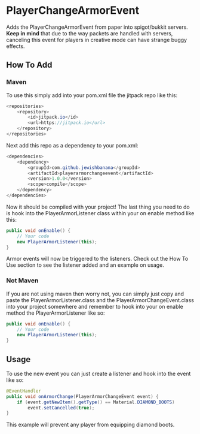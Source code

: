
# PlayerChangeArmorEvent
Adds the PlayerChangeArmorEvent from paper into spigot/bukkit servers. **Keep in mind** that due to the way packets are handled with servers, canceling this event for players in creative mode can have strange buggy effects.



## How To Add

### Maven
To use this simply add into your pom.xml file the jitpack repo like this:
```java
<repositories>
	<repository>
	    <id>jitpack.io</id>
	    <url>https://jitpack.io</url>
	</repository>
</repositories>
```
Next add this repo as a dependency to your pom.xml:
```java
<dependencies>
	<dependency>
		<groupId>com.github.jewishbanana</groupId>
		<artifactId>playerarmorchangeevent</artifactId>
		<version>1.0.0</version>
		<scope>compile</scope>
	</dependency>
</dependencies>
```
Now it should be compiled with your project! The last thing you need to do is hook into the PlayerArmorListener class within your on enable method like this:
```java
public void onEnable() {
    // Your code
    new PlayerArmorListener(this);
}
```
Armor events will now be triggered to the listeners. Check out the How To Use section to see the listener added and an example on usage.

### Not Maven
If you are not using maven then worry not, you can simply just copy and paste the PlayerArmorListener.class and the PlayerArmorChangeEvent.class into your project somewhere and remember to hook into your on enable method the PlayerArmorListener like so:
```java
public void onEnable() {
    // Your code
    new PlayerArmorListener(this);
}
```

## Usage

To use the new event you can just create a listener and hook into the event like so:
```java
@EventHandler
public void onArmorChange(PlayerArmorChangeEvent event) {
    if (event.getNewItem().getType() == Material.DIAMOND_BOOTS)
        event.setCancelled(true);
}
```
This example will prevent any player from equipping diamond boots.
